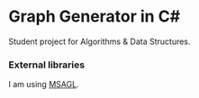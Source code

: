 Graph Generator in C#
=================

Student project for Algorithms & Data Structures. 

### External libraries

I am using [MSAGL](https://github.com/Microsoft/automatic-graph-layout).
